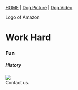 <!DOCTYPE html>
<html lang="en">
	<head>
	    <title>AmazonUK</Title>
	    <meta charset="utf-8">
	</head>
	<nav>
		<a href="Assignment.html">HOME</a> |
		<a href="DOGGY.jpeg">Dog Picture</a> |
		<a href="https://www.youtube.com/watch?v=1HygThMLzGs">Dog Video</a>
	</nav>
	<body>
	<main>
	<p>Logo of Amazon</p>
	<?main>
		<h1>Work Hard</h2>
		<h3>Fun</h3>
		<H5>History</h4>
	<img src="https://cdn.mos.cms.futurecdn.net/wiXtq4NPpGbNf6PEHTT4hg-970-80.jpg.webp">
	<footer>Contact us.</footer>
	</body>
	
</html>
